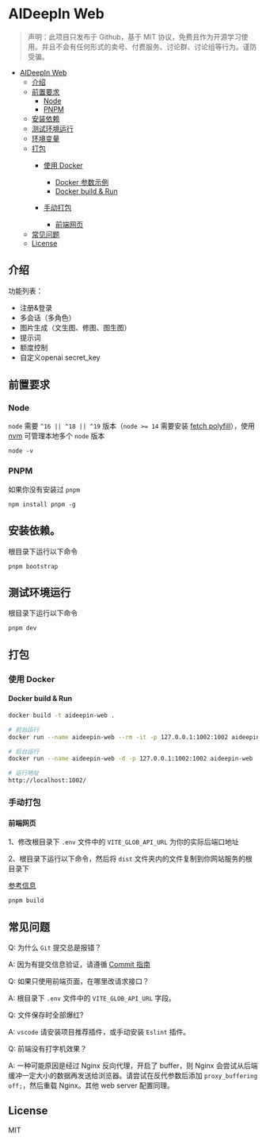 # AIDeepIn Web

> 声明：此项目只发布于 Github，基于 MIT 协议，免费且作为开源学习使用。并且不会有任何形式的卖号、付费服务、讨论群、讨论组等行为。谨防受骗。

- [AIDeepIn Web](#aideepin-web)
  - [介绍](#介绍)
  - [前置要求](#前置要求)
    - [Node](#node)
    - [PNPM](#pnpm)
  - [安装依赖](#安装依赖)
  - [测试环境运行](#测试环境运行)
  - [环境变量](#环境变量)
  - [打包](#打包)
    - [使用 Docker](#使用-docker)

      - [Docker 参数示例](#docker-参数示例)
      - [Docker build \& Run](#docker-build--run)
    - [手动打包](#手动打包)

      - [前端网页](#前端网页-1)
  - [常见问题](#常见问题)
  - [License](#license)

## 介绍

功能列表：

* 注册&登录
* 多会话（多角色）
* 图片生成（文生图、修图、图生图）
* 提示词
* 额度控制
* 自定义openai secret_key

## 前置要求

### Node

`node` 需要 `^16 || ^18 || ^19` 版本（`node >= 14` 需要安装 [fetch polyfill](https://github.com/developit/unfetch#usage-as-a-polyfill)），使用 [nvm](https://github.com/nvm-sh/nvm) 可管理本地多个 `node` 版本

```shell
node -v
```

### PNPM

如果你没有安装过 `pnpm`

```shell
npm install pnpm -g
```

## 安装依赖。

根目录下运行以下命令

```shell
pnpm bootstrap
```

## 测试环境运行

根目录下运行以下命令

```shell
pnpm dev
```

## 打包

### 使用 Docker

#### Docker build & Run

```bash
docker build -t aideepin-web .

# 前台运行
docker run --name aideepin-web --rm -it -p 127.0.0.1:1002:1002 aideepin-web

# 后台运行
docker run --name aideepin-web -d -p 127.0.0.1:1002:1002 aideepin-web

# 运行地址
http://localhost:1002/
```

### 手动打包

#### 前端网页

1、修改根目录下 `.env` 文件中的 `VITE_GLOB_API_URL` 为你的实际后端口地址

2、根目录下运行以下命令，然后将 `dist` 文件夹内的文件复制到你网站服务的根目录下

[参考信息](https://cn.vitejs.dev/guide/static-deploy.html#building-the-app)

```shell
pnpm build
```

## 常见问题

Q: 为什么 `Git` 提交总是报错？

A: 因为有提交信息验证，请遵循 [Commit 指南](./CONTRIBUTING.md)

Q: 如果只使用前端页面，在哪里改请求接口？

A: 根目录下 `.env` 文件中的 `VITE_GLOB_API_URL` 字段。

Q: 文件保存时全部爆红?

A: `vscode` 请安装项目推荐插件，或手动安装 `Eslint` 插件。

Q: 前端没有打字机效果？

A: 一种可能原因是经过 Nginx 反向代理，开启了 buffer，则 Nginx 会尝试从后端缓冲一定大小的数据再发送给浏览器。请尝试在反代参数后添加 `proxy_buffering off;`，然后重载 Nginx。其他 web server 配置同理。

## License

MIT
